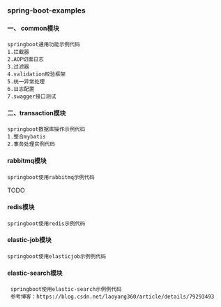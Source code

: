 ### spring-boot-examples 

#### 一、 common模块 
    springboot通用功能示例代码
    1.拦截器
    2.AOP切面日志
    3.过滤器
    4.validation校验框架
    5.统一异常处理
    6.日志配置
    7.swagger接口测试
#### 二、transaction模块
    springboot数据库操作示例代码
    1.整合mybatis
    2.事务处理实例代码
#### rabbitmq模块
    springboot使用rabbitmq示例代码

TODO

#### redis模块
    springboot使用redis示例代码
#### elastic-job模块
    springboot使用elasticjob示例例代码
#### elastic-search模块
     springboot使用elastic-search示例例代码
     参考博客：https://blog.csdn.net/laoyang360/article/details/79293493




